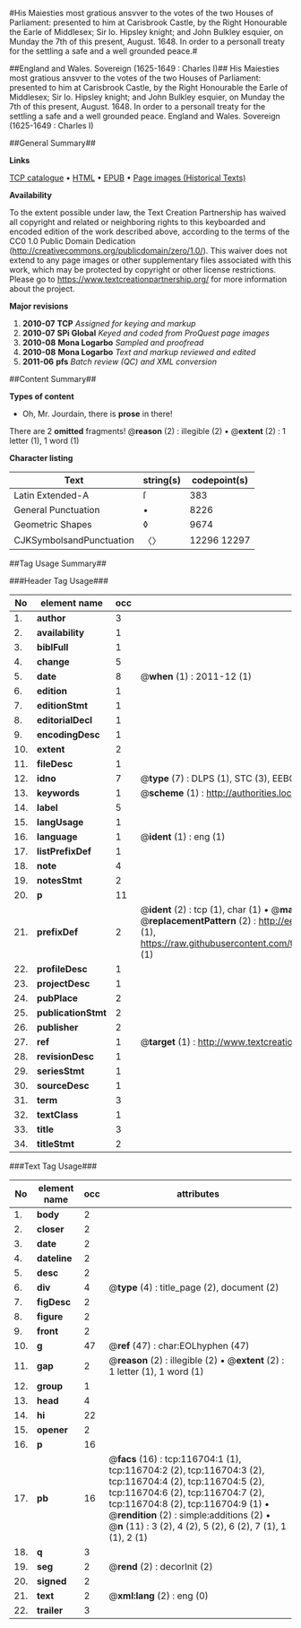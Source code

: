 #His Maiesties most gratious ansvver to the votes of the two Houses of Parliament: presented to him at Carisbrook Castle, by the Right Honourable the Earle of Middlesex; Sir Io. Hipsley knight; and John Bulkley esquier, on Munday the 7th of this present, August. 1648. In order to a personall treaty for the settling a safe and a well grounded peace.#

##England and Wales. Sovereign (1625-1649 : Charles I)##
His Maiesties most gratious ansvver to the votes of the two Houses of Parliament: presented to him at Carisbrook Castle, by the Right Honourable the Earle of Middlesex; Sir Io. Hipsley knight; and John Bulkley esquier, on Munday the 7th of this present, August. 1648. In order to a personall treaty for the settling a safe and a well grounded peace.
England and Wales. Sovereign (1625-1649 : Charles I)

##General Summary##

**Links**

[TCP catalogue](http://www.ota.ox.ac.uk/tcp/)  • 
[HTML](http://tei.it.ox.ac.uk/tcp/Texts-HTML/free/A78/A78928.html)  • 
[EPUB](http://tei.it.ox.ac.uk/tcp/Texts-EPUB/free/A78/A78928.epub) • 
[Page images (Historical Texts)](https://historicaltexts.jisc.ac.uk/eebo-99864474e)

**Availability**

To the extent possible under law, the Text Creation Partnership has waived all copyright and related or neighboring rights to this keyboarded and encoded edition of the work described above, according to the terms of the CC0 1.0 Public Domain Dedication (http://creativecommons.org/publicdomain/zero/1.0/). This waiver does not extend to any page images or other supplementary files associated with this work, which may be protected by copyright or other license restrictions. Please go to https://www.textcreationpartnership.org/ for more information about the project.

**Major revisions**

1. __2010-07__ __TCP__ *Assigned for keying and markup*
1. __2010-07__ __SPi Global__ *Keyed and coded from ProQuest page images*
1. __2010-08__ __Mona Logarbo__ *Sampled and proofread*
1. __2010-08__ __Mona Logarbo__ *Text and markup reviewed and edited*
1. __2011-06__ __pfs__ *Batch review (QC) and XML conversion*

##Content Summary##

**Types of content**

  * Oh, Mr. Jourdain, there is **prose** in there!

There are 2 **omitted** fragments! 
 @__reason__ (2) : illegible (2)  •  @__extent__ (2) : 1 letter (1), 1 word (1)

**Character listing**


|Text|string(s)|codepoint(s)|
|---|---|---|
|Latin Extended-A|ſ|383|
|General Punctuation|•|8226|
|Geometric Shapes|◊|9674|
|CJKSymbolsandPunctuation|〈〉|12296 12297|

##Tag Usage Summary##

###Header Tag Usage###

|No|element name|occ|attributes|
|---|---|---|---|
|1.|__author__|3||
|2.|__availability__|1||
|3.|__biblFull__|1||
|4.|__change__|5||
|5.|__date__|8| @__when__ (1) : 2011-12 (1)|
|6.|__edition__|1||
|7.|__editionStmt__|1||
|8.|__editorialDecl__|1||
|9.|__encodingDesc__|1||
|10.|__extent__|2||
|11.|__fileDesc__|1||
|12.|__idno__|7| @__type__ (7) : DLPS (1), STC (3), EEBO-CITATION (1), PROQUEST (1), VID (1)|
|13.|__keywords__|1| @__scheme__ (1) : http://authorities.loc.gov/ (1)|
|14.|__label__|5||
|15.|__langUsage__|1||
|16.|__language__|1| @__ident__ (1) : eng (1)|
|17.|__listPrefixDef__|1||
|18.|__note__|4||
|19.|__notesStmt__|2||
|20.|__p__|11||
|21.|__prefixDef__|2| @__ident__ (2) : tcp (1), char (1)  •  @__matchPattern__ (2) : ([0-9\-]+):([0-9IVX]+) (1), (.+) (1)  •  @__replacementPattern__ (2) : http://eebo.chadwyck.com/downloadtiff?vid=$1&page=$2 (1), https://raw.githubusercontent.com/textcreationpartnership/Texts/master/tcpchars.xml#$1 (1)|
|22.|__profileDesc__|1||
|23.|__projectDesc__|1||
|24.|__pubPlace__|2||
|25.|__publicationStmt__|2||
|26.|__publisher__|2||
|27.|__ref__|1| @__target__ (1) : http://www.textcreationpartnership.org/docs/. (1)|
|28.|__revisionDesc__|1||
|29.|__seriesStmt__|1||
|30.|__sourceDesc__|1||
|31.|__term__|3||
|32.|__textClass__|1||
|33.|__title__|3||
|34.|__titleStmt__|2||


###Text Tag Usage###

|No|element name|occ|attributes|
|---|---|---|---|
|1.|__body__|2||
|2.|__closer__|2||
|3.|__date__|2||
|4.|__dateline__|2||
|5.|__desc__|2||
|6.|__div__|4| @__type__ (4) : title_page (2), document (2)|
|7.|__figDesc__|2||
|8.|__figure__|2||
|9.|__front__|2||
|10.|__g__|47| @__ref__ (47) : char:EOLhyphen (47)|
|11.|__gap__|2| @__reason__ (2) : illegible (2)  •  @__extent__ (2) : 1 letter (1), 1 word (1)|
|12.|__group__|1||
|13.|__head__|4||
|14.|__hi__|22||
|15.|__opener__|2||
|16.|__p__|16||
|17.|__pb__|16| @__facs__ (16) : tcp:116704:1 (1), tcp:116704:2 (2), tcp:116704:3 (2), tcp:116704:4 (2), tcp:116704:5 (2), tcp:116704:6 (2), tcp:116704:7 (2), tcp:116704:8 (2), tcp:116704:9 (1)  •  @__rendition__ (2) : simple:additions (2)  •  @__n__ (11) : 3 (2), 4 (2), 5 (2), 6 (2), 7 (1), 1 (1), 2 (1)|
|18.|__q__|3||
|19.|__seg__|2| @__rend__ (2) : decorInit (2)|
|20.|__signed__|2||
|21.|__text__|2| @__xml:lang__ (2) : eng (0)|
|22.|__trailer__|3||
